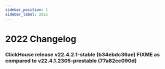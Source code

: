 ```yaml
---
sidebar_position: 1
sidebar_label: 2022
---
```


# 2022 Changelog

### ClickHouse release v22.4.2.1-stable (b34ebdc36ae) FIXME as compared to v22.4.1.2305-prestable (77a82cc090d)

